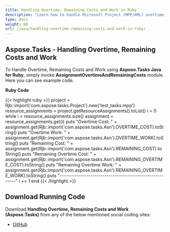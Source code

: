 ```yaml
---
title: Handling Overtime, Remaining Costs and Work in Ruby
description: "Learn how to handle Microsoft Project (MPP/XML) overtime, remaining and work values using Aspose.Tasks Java for Ruby."
type: docs
weight: 60
url: /java/handling-overtime-remaining-costs-and-work-in-ruby/
---
```


## **Aspose.Tasks - Handling Overtime, Remaining Costs and Work**
To Handle Overtime, Remaining Costs and Work using **Aspose.Tasks Java for Ruby**, simply invoke **AssignmentOvertimeAndRemainingCosts** module. Here you can see example code.

**Ruby Code**

{{< highlight ruby >}}
project = Rjb::import('com.aspose.tasks.Project').new('test_tasks.mpp')
resource_assignments = project.getResourceAssignments().toList()
i = 0
while i < resource_assignments.size()
  assignment = resource_assignments.get(i)
  puts "Overtime Cost: " + assignment.get(Rjb::import('com.aspose.tasks.Asn').OVERTIME_COST).toString()
  puts "Overtime Work: " + assignment.get(Rjb::import('com.aspose.tasks.Asn').OVERTIME_WORK).toString()
  puts "Remaining Cost: " + assignment.get(Rjb::import('com.aspose.tasks.Asn').REMAINING_COST).toString()
  puts "Remaining Overtime Cost: " + assignment.get(Rjb::import('com.aspose.tasks.Asn').REMAINING_OVERTIME_COST).toString()
  puts "Remaining Overtime Work: " + assignment.get(Rjb::import('com.aspose.tasks.Asn').REMAINING_OVERTIME_WORK).toString()
  puts "--------------------------------------------------------"
  i += 1
end
{{< /highlight >}}

## **Download Running Code**
Download **Handling Overtime, Remaining Costs and Work (Aspose.Tasks)** from any of the below mentioned social coding sites:

- [GitHub](https://github.com/aspose-tasks/Aspose.Tasks-for-Java/blob/master/Plugins/Aspose_Tasks_Java_for_Ruby/lib/asposetasksjava/ResourceAssignments/assignmentovertimeandremainingcosts.rb)

